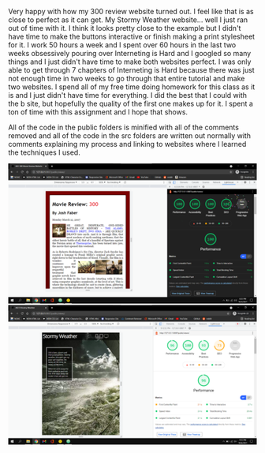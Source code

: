 Very happy with how my 300 review website turned out. I feel like that is as close to perfect as it can get. My Stormy Weather website... well I just ran out of time with it. I think it looks pretty close to the example but I didn't have time to make the buttons interactive or finish making a print stylesheet for it. I work 50 hours a week and I spent over 60 hours in the last two weeks obsessively pouring over Interneting is Hard and I googled so many things and I just didn't have time to make both websites perfect. I was only able to get through 7 chapters of Interneting is Hard because there was just not enough time in two weeks to go through that entire tutorial and make two websites. I spend all of my free time doing homework for this class as it is and I just didn't have time for everything. I did the best that I could with the b site, but hopefully the quality of the first one makes up for it. I spent a ton of time with this assignment and I hope that shows.

All of the code in the public folders is minified with all of the comments removed and all of the code in the src folders are written out normally with comments explaining my process and linking to websites where I learned the techniques I used.

![f](a02-screenshots/101.png)
![f](a02-screenshots/102.png)
